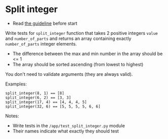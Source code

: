 # Split integer
- Read [the guideline](https://github.com/mate-academy/py-task-guideline/blob/main/README.md) before start

Write tests for `split_integer` function that takes 2 positive integers `value`
and `number_of_parts` and returns an array containing exactly `number_of_parts` 
integer elements.

- The difference between the max and min number in the array should be <= 1
- The array should be sorted ascending (from lowest to highest)

You don't need to validate arguments (they are always valid).

Examples:
```
split_integer(8, 1) == [8]
split_integer(6, 2) == [3, 3]
split_integer(17, 4) == [4, 4, 4, 5]
split_integer(32, 6) == [5, 5, 5, 5, 6, 6]
```

Notes:
- Write tests in the `/app/test_split_integer.py` module
- Their names indicate what exactly they should test
